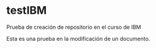 # testIBM
Prueba de creación de repositorio en el curso de IBM

Esta es una prueba en la modificación de un documento.
